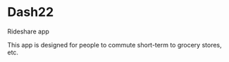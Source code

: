# Dash22
Rideshare app 

This app is designed for people to commute short-term to grocery stores, etc. 

